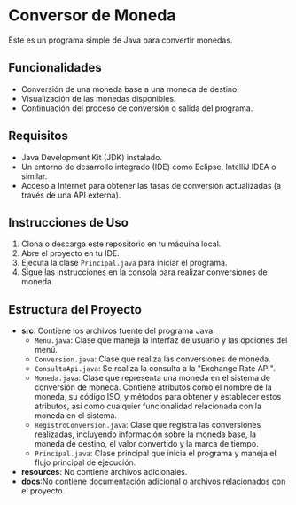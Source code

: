 # Conversor de Moneda

Este es un programa simple de Java para convertir monedas.

## Funcionalidades

- Conversión de una moneda base a una moneda de destino.
- Visualización de las monedas disponibles.
- Continuación del proceso de conversión o salida del programa.

## Requisitos

- Java Development Kit (JDK) instalado.
- Un entorno de desarrollo integrado (IDE) como Eclipse, IntelliJ IDEA o similar.
- Acceso a Internet para obtener las tasas de conversión actualizadas (a través de una API externa).

## Instrucciones de Uso

1. Clona o descarga este repositorio en tu máquina local.
2. Abre el proyecto en tu IDE.
3. Ejecuta la clase `Principal.java` para iniciar el programa.
4. Sigue las instrucciones en la consola para realizar conversiones de moneda.

## Estructura del Proyecto

- **src**: Contiene los archivos fuente del programa Java.
  - `Menu.java`: Clase que maneja la interfaz de usuario y las opciones del menú.
  - `Conversion.java`: Clase que realiza las conversiones de moneda.
  - `ConsultaApi.java`: Se realiza la consulta a la "Exchange Rate API".
  - `Moneda.java`: Clase que representa una moneda en el sistema de conversión de moneda.
                  Contiene atributos como el nombre de la moneda, su código ISO, y
                  métodos para obtener y establecer estos atributos, así como cualquier
                  funcionalidad relacionada con la moneda en el sistema.
  - `RegistroConversion.java`: Clase que registra las conversiones realizadas, incluyendo información
                               sobre la moneda base, la moneda de destino, el valor convertido y la marca de tiempo.
  - `Principal.java`: Clase principal que inicia el programa y maneja el flujo principal de ejecución.
- **resources**: No contiene archivos adicionales.
- **docs**:No contiene documentación adicional o archivos relacionados con el proyecto.


